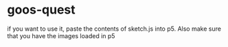 # goos-quest

if you want to use it, paste the contents of sketch.js into p5. Also make sure that you have the images loaded in p5
